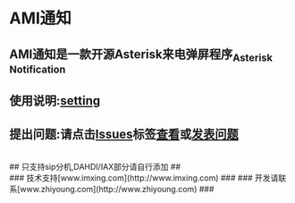# AMI通知 #
## AMI通知是一款开源Asterisk来电弹屏程序<sub>Asterisk Notification</sub> ##

## 使用说明:[setting](setting.md) ##
## 提出问题:请点击[Issues](http://code.google.com/p/aminotification/issues/list)标签[查看](http://code.google.com/p/aminotification/issues/list)或[发表问题](http://code.google.com/p/aminotification/issues/entry) ##
<br />
## 只支持sip分机,DAHDI/IAX部分请自行添加 ##
<br />
### 技术支持[www.imxing.com](http://www.imxing.com) ###
### 开发请联系[www.zhiyoung.com](http://www.zhiyoung.com) ###